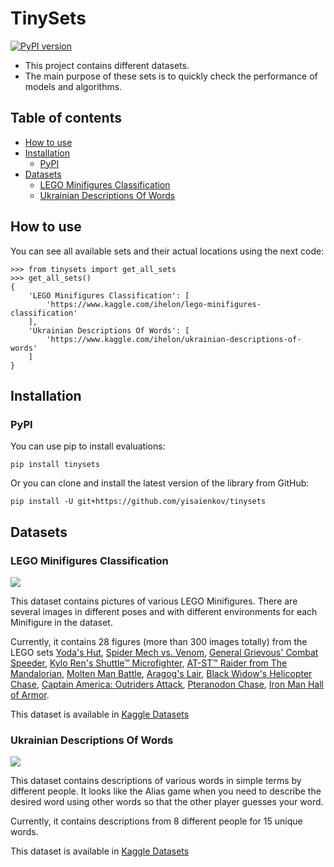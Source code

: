 # TinySets
[![PyPI version](https://badge.fury.io/py/tinysets.svg)](https://badge.fury.io/py/tinysets)

- This project contains different datasets.
- The main purpose of these sets is to quickly check the performance of
  models and algorithms.


## Table of contents
- [How to use](#how-to-use)
- [Installation](#installation)
  - [PyPI](#pypi)
- [Datasets](#datasets)
  - [LEGO Minifigures Classification](#lego-minifigures-classification)
  - [Ukrainian Descriptions Of Words](#ukrainian-descriptions-of-words)


## How to use

You can see all available sets and their actual locations using the next code:

```
>>> from tinysets import get_all_sets
>>> get_all_sets()
{
    'LEGO Minifigures Classification': [
        'https://www.kaggle.com/ihelon/lego-minifigures-classification'
    ],
    'Ukrainian Descriptions Of Words': [
        'https://www.kaggle.com/ihelon/ukrainian-descriptions-of-words'
    ]
}
```

## Installation

### PyPI
You can use pip to install evaluations:
```
pip install tinysets
```
Or you can clone and install the latest version of the library from GitHub:
```
pip install -U git+https://github.com/yisaienkov/tinysets
```

## Datasets

### LEGO Minifigures Classification

![](https://i.imgur.com/4cPQlEN.jpg)

This dataset contains pictures of various LEGO Minifigures. There are several
images in different poses and with different environments for each Minifigure in
the dataset.

Currently, it contains 28 figures (more than 300 images totally) from the LEGO sets
[Yoda's Hut](https://www.lego.com/en-us/product/yoda-s-hut-75208),
[Spider Mech vs. Venom](https://www.lego.com/en-us/product/spider-mech-vs-venom-76115),
[General Grievous' Combat Speeder](https://www.lego.com/en-us/product/general-grievous-combat-speeder-75199),
[Kylo Ren's Shuttle™ Microfighter](https://www.lego.com/en-us/product/kylo-ren-s-shuttle-microfighter-75264),
[AT-ST™ Raider from The Mandalorian](https://www.lego.com/en-us/product/at-st-raider-75254),
[Molten Man Battle](https://www.lego.com/en-us/product/molten-man-battle-76128),
[Aragog's Lair](https://www.lego.com/en-us/product/aragog-s-lair-75950),
[Black Widow's Helicopter Chase](https://www.lego.com/en-us/product/black-widow-s-helicopter-chase-76162),
[Captain America: Outriders Attack](https://www.lego.com/en-us/product/captain-america-outriders-attack-76123),
[Pteranodon Chase](https://www.lego.com/en-us/product/pteranodon-chase-75926),
[Iron Man Hall of Armor](https://www.lego.com/en-us/product/iron-man-hall-of-armor-76125).

This dataset is available in [Kaggle Datasets](https://www.kaggle.com/ihelon/lego-minifigures-classification)

### Ukrainian Descriptions Of Words

![](https://i.imgur.com/UqXawPb.png)

This dataset contains descriptions of various words in simple terms by different
people. It looks like the Alias game when you need to describe the desired word
using other words so that the other player guesses your word.

Currently, it contains descriptions from 8 different people for 15 unique words.

This dataset is available in [Kaggle Datasets](https://www.kaggle.com/ihelon/ukrainian-descriptions-of-words)
